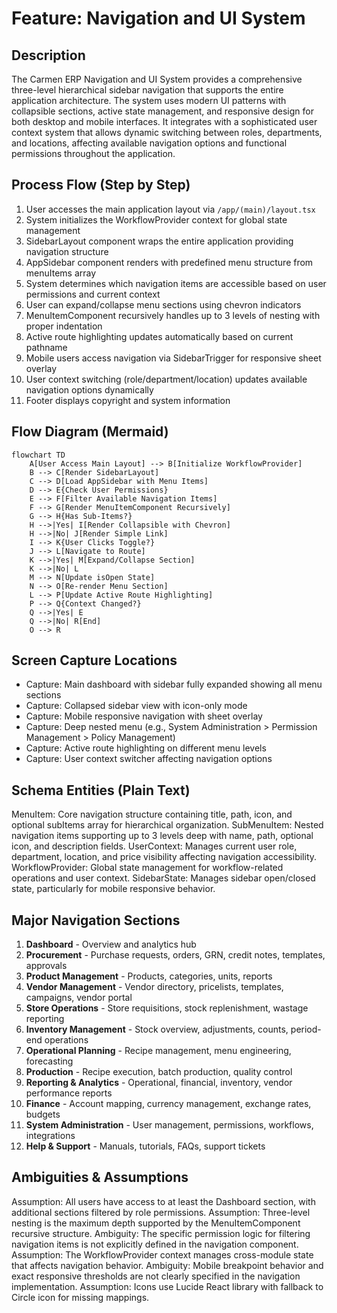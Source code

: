 # Feature: Navigation and UI System

## Description
The Carmen ERP Navigation and UI System provides a comprehensive three-level hierarchical sidebar navigation that supports the entire application architecture. The system uses modern UI patterns with collapsible sections, active state management, and responsive design for both desktop and mobile interfaces. It integrates with a sophisticated user context system that allows dynamic switching between roles, departments, and locations, affecting available navigation options and functional permissions throughout the application.

## Process Flow (Step by Step)
1. User accesses the main application layout via `/app/(main)/layout.tsx`
2. System initializes the WorkflowProvider context for global state management
3. SidebarLayout component wraps the entire application providing navigation structure
4. AppSidebar component renders with predefined menu structure from menuItems array
5. System determines which navigation items are accessible based on user permissions and current context
6. User can expand/collapse menu sections using chevron indicators
7. MenuItemComponent recursively handles up to 3 levels of nesting with proper indentation
8. Active route highlighting updates automatically based on current pathname
9. Mobile users access navigation via SidebarTrigger for responsive sheet overlay
10. User context switching (role/department/location) updates available navigation options dynamically
11. Footer displays copyright and system information

## Flow Diagram (Mermaid)
```mermaid
flowchart TD
    A[User Access Main Layout] --> B[Initialize WorkflowProvider]
    B --> C[Render SidebarLayout]
    C --> D[Load AppSidebar with Menu Items]
    D --> E{Check User Permissions}
    E --> F[Filter Available Navigation Items]
    F --> G[Render MenuItemComponent Recursively]
    G --> H{Has Sub-Items?}
    H -->|Yes| I[Render Collapsible with Chevron]
    H -->|No| J[Render Simple Link]
    I --> K{User Clicks Toggle?}
    J --> L[Navigate to Route]
    K -->|Yes| M[Expand/Collapse Section]
    K -->|No| L
    M --> N[Update isOpen State]
    N --> O[Re-render Menu Section]
    L --> P[Update Active Route Highlighting]
    P --> Q{Context Changed?}
    Q -->|Yes| E
    Q -->|No| R[End]
    O --> R
```

## Screen Capture Locations
- Capture: Main dashboard with sidebar fully expanded showing all menu sections
- Capture: Collapsed sidebar view with icon-only mode
- Capture: Mobile responsive navigation with sheet overlay
- Capture: Deep nested menu (e.g., System Administration > Permission Management > Policy Management)
- Capture: Active route highlighting on different menu levels
- Capture: User context switcher affecting navigation options

## Schema Entities (Plain Text)
MenuItem: Core navigation structure containing title, path, icon, and optional subItems array for hierarchical organization.
SubMenuItem: Nested navigation items supporting up to 3 levels deep with name, path, optional icon, and description fields.
UserContext: Manages current user role, department, location, and price visibility affecting navigation accessibility.
WorkflowProvider: Global state management for workflow-related operations and user context.
SidebarState: Manages sidebar open/closed state, particularly for mobile responsive behavior.

## Major Navigation Sections
1. **Dashboard** - Overview and analytics hub
2. **Procurement** - Purchase requests, orders, GRN, credit notes, templates, approvals
3. **Product Management** - Products, categories, units, reports
4. **Vendor Management** - Vendor directory, pricelists, templates, campaigns, vendor portal
5. **Store Operations** - Store requisitions, stock replenishment, wastage reporting
6. **Inventory Management** - Stock overview, adjustments, counts, period-end operations
7. **Operational Planning** - Recipe management, menu engineering, forecasting
8. **Production** - Recipe execution, batch production, quality control
9. **Reporting & Analytics** - Operational, financial, inventory, vendor performance reports
10. **Finance** - Account mapping, currency management, exchange rates, budgets
11. **System Administration** - User management, permissions, workflows, integrations
12. **Help & Support** - Manuals, tutorials, FAQs, support tickets

## Ambiguities & Assumptions
Assumption: All users have access to at least the Dashboard section, with additional sections filtered by role permissions.
Assumption: Three-level nesting is the maximum depth supported by the MenuItemComponent recursive structure.
Ambiguity: The specific permission logic for filtering navigation items is not explicitly defined in the navigation component.
Assumption: The WorkflowProvider context manages cross-module state that affects navigation behavior.
Ambiguity: Mobile breakpoint behavior and exact responsive thresholds are not clearly specified in the navigation implementation.
Assumption: Icons use Lucide React library with fallback to Circle icon for missing mappings.